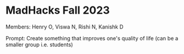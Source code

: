 # MadHacks Fall 2023
Members: Henry O, Viswa N, Rishi N, Kanishk D

Prompt: Create something that improves one's quality of life (can be a smaller group i.e. students)
